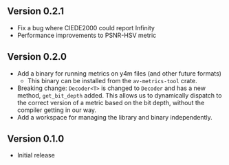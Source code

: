 ## Version 0.2.1
- Fix a bug where CIEDE2000 could report Infinity
- Performance improvements to PSNR-HSV metric

## Version 0.2.0
- Add a binary for running metrics on y4m files (and other future formats)
  - This binary can be installed from the `av-metrics-tool` crate.
- Breaking change: `Decoder<T>` is changed to `Decoder` and has a new method,
`get_bit_depth` added. This allows us to dynamically dispatch to the correct
version of a metric based on the bit depth, without the compiler getting
in our way.
- Add a workspace for managing the library and binary independently.

## Version 0.1.0
- Initial release
